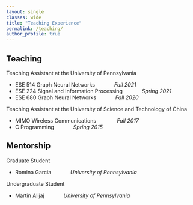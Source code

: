 ```yaml
---
layout: single
classes: wide
title: "Teaching Experience"
permalink: /teaching/
author_profile: true
---
```


## Teaching
Teaching Assistant at the University of Pennsylvania

- ESE 514 Graph Neural Networks &nbsp; &nbsp; &nbsp; &nbsp; &nbsp;&nbsp; &nbsp;*Fall 2021*
- ESE 224 Signal and Information Processing &nbsp; &nbsp; &nbsp; &nbsp; &nbsp;&nbsp; &nbsp;*Spring 2021* 
- ESE 680 Graph Neural Networks  &nbsp; &nbsp; &nbsp; &nbsp; &nbsp;&nbsp; &nbsp;*Fall 2020* 

Teaching Assistant at the University of Science and Technology of China

- MIMO Wireless Communications &nbsp; &nbsp; &nbsp; &nbsp; &nbsp;&nbsp; &nbsp; *Fall 2017*  
- C Programming  &nbsp; &nbsp; &nbsp; &nbsp; &nbsp;&nbsp; &nbsp;*Spring 2015*        

## Mentorship

Graduate Student
- Romina Garcia &nbsp; &nbsp; &nbsp; &nbsp; &nbsp;&nbsp; &nbsp;*University of Pennsylvania* 

Undergraduate Student
- Martin Alijaj  &nbsp; &nbsp; &nbsp; &nbsp; &nbsp;&nbsp; &nbsp;*University of Pennsylvania*

